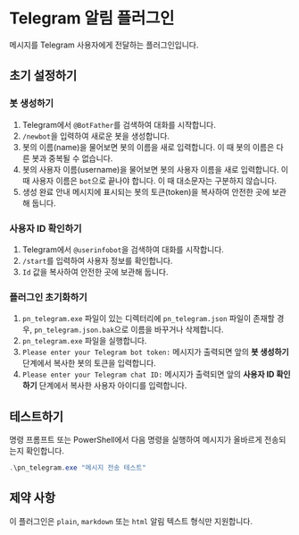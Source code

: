 # Telegram 알림 플러그인

메시지를 Telegram 사용자에게 전달하는 플러그인입니다.

## 초기 설정하기

### 봇 생성하기

1. Telegram에서 `@BotFather`를 검색하여 대화를 시작합니다.
2. `/newbot`을 입력하여 새로운 봇을 생성합니다.
3. 봇의 이름(name)을 물어보면 봇의 이름을 새로 입력합니다. 이 때 봇의 이름은 다른 봇과 중복될 수 없습니다.
4. 봇의 사용자 이름(username)을 물어보면 봇의 사용자 이름을 새로 입력합니다. 이 때 사용자 이름은 `bot`으로 끝나야 합니다. 이 때 대소문자는 구분하지 않습니다.
5. 생성 완료 안내 메시지에 표시되는 봇의 토큰(token)을 복사하여 안전한 곳에 보관해 둡니다.

### 사용자 ID 확인하기

1. Telegram에서 `@userinfobot`을 검색하여 대화를 시작합니다.
2. `/start`를 입력하여 사용자 정보를 확인합니다.
3. `Id` 값을 복사하여 안전한 곳에 보관해 둡니다.

### 플러그인 초기화하기

1. `pn_telegram.exe` 파일이 있는 디렉터리에 `pn_telegram.json` 파일이 존재할 경우, `pn_telegram.json.bak`으로 이름을 바꾸거나 삭제합니다.
2. `pn_telegram.exe` 파일을 실행합니다.
3. `Please enter your Telegram bot token:` 메시지가 출력되면 앞의 **봇 생성하기** 단계에서 복사한 봇의 토큰을 입력합니다.
4. `Please enter your Telegram chat ID:` 메시지가 출력되면 앞의 **사용자 ID 확인하기** 단계에서 복사한 사용자 아이디를 입력합니다.

## 테스트하기
명령 프롬프트 또는 PowerShell에서 다음 명령을 실행하여 메시지가 올바르게 전송되는지 확인합니다.

```powershell
.\pn_telegram.exe "메시지 전송 테스트"
```

## 제약 사항
이 플러그인은 `plain`, `markdown` 또는 `html` 알림 텍스트 형식만 지원합니다.
